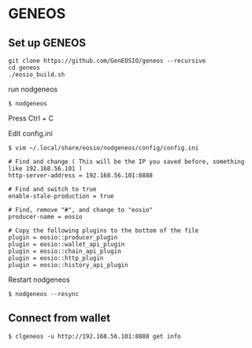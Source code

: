 # GENEOS

## Set up GENEOS

```
git clone https://github.com/GenEOSIO/geneos --recursive
cd geneos
./eosio_build.sh
```

run nodgeneos
```
$ nodgeneos
```
Press Ctrl + C

Edit config.ini

```
$ vim ~/.local/share/eosio/nodgeneos/config/config.ini

# Find and change ( This will be the IP you saved before, something like 192.168.56.101 )
http-server-address = 192.168.56.101:8888

# Find and switch to true
enable-stale-production = true

# Find, remove "#", and change to "eosio"
producer-name = eosio

# Copy the following plugins to the bottom of the file
plugin = eosio::producer_plugin
plugin = eosio::wallet_api_plugin
plugin = eosio::chain_api_plugin
plugin = eosio::http_plugin
plugin = eosio::history_api_plugin
```
Restart nodgeneos

```
$ nodgeneos --resync
```

## Connect from wallet 

```
$ clgeneos -u http://192.168.56.101:8888 get info
```
